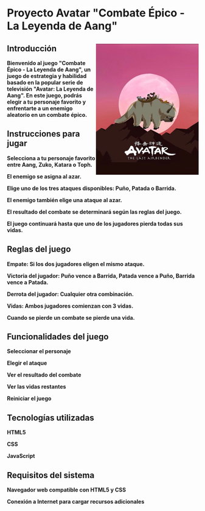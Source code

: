 <h1>
Proyecto Avatar "Combate Épico - La Leyenda de Aang"</h1>
<img align='right' src="https://github.com/CodeStrong2023/CuartoSemestreCodiPro/blob/main/ProyectoAvatarv02/fondo%20avatar4.jpg" width="270">
<strong>

<h2>Introducción</h2>

Bienvenido al juego "Combate Épico - La Leyenda de Aang", un juego de estrategia y habilidad basado en la popular serie de televisión "Avatar: La Leyenda de Aang". En este juego, podrás elegir a tu personaje favorito y enfrentarte a un enemigo aleatorio en un combate épico.

<h2>Instrucciones para jugar</h2>

<p>Selecciona a tu personaje favorito entre Aang, Zuko, Katara o Toph.</p>
<p>El enemigo se asigna al azar.</p>
<p>Elige uno de los tres ataques disponibles: Puño, Patada o Barrida.</p>
<p>El enemigo también elige una ataque al azar.</p>
<p>El resultado del combate se determinará según las reglas del juego.</p>
<p>El juego continuará hasta que uno de los jugadores pierda todas sus vidas.</p>

<h2>Reglas del juego</h2>

<p>Empate: Si los dos jugadores eligen el mismo ataque.</p>
<p>Victoria del jugador: Puño vence a Barrida, Patada vence a Puño, Barrida vence a Patada.</p>
<p>Derrota del jugador: Cualquier otra combinación.</p>
<p>Vidas: Ambos jugadores comienzan con 3 vidas.</p>
<p>Cuando se pierde un combate se pierde una vida.</p>

<h2>Funcionalidades del juego</h2>

<p>Seleccionar el personaje</p>
<p>Elegir el ataque</p>
<p>Ver el resultado del combate</p>
<p>Ver las vidas restantes</p>
<p>Reiniciar el juego</p>

<h2>Tecnologías utilizadas</h2>

<p>HTML5</p>
<p>CSS</p>
<p>JavaScript</p>

<h2>Requisitos del sistema</h2>

<p>Navegador web compatible con HTML5 y CSS</p>
<p>Conexión a Internet para cargar recursos adicionales</p>

</strong>
